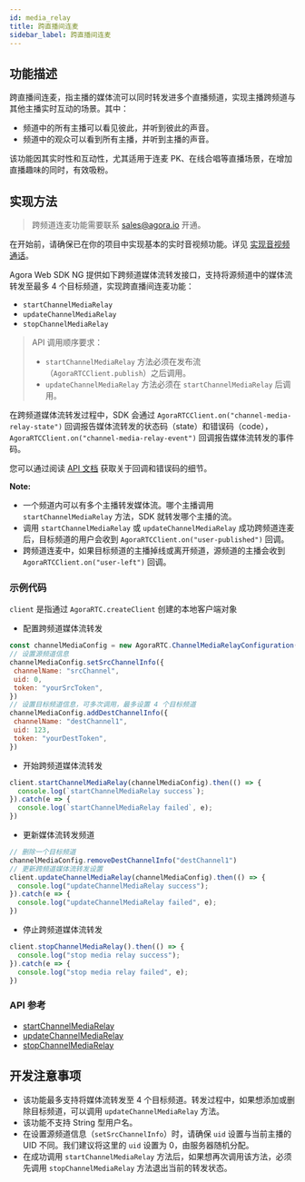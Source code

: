 ```yaml
---
id: media_relay
title: 跨直播间连麦
sidebar_label: 跨直播间连麦
---
```


## 功能描述

跨直播间连麦，指主播的媒体流可以同时转发进多个直播频道，实现主播跨频道与其他主播实时互动的场景。其中：

- 频道中的所有主播可以看见彼此，并听到彼此的声音。
- 频道中的观众可以看到所有主播，并听到主播的声音。

该功能因其实时性和互动性，尤其适用于连麦 PK、在线合唱等直播场景，在增加直播趣味的同时，有效吸粉。

## 实现方法

> 跨频道连麦功能需要联系 <a href="mailto:sales@agora.io">sales@agora.io</a> 开通。

在开始前，请确保已在你的项目中实现基本的实时音视频功能。详见 [实现音视频通话](basic_call.md)。

Agora Web SDK NG 提供如下跨频道媒体流转发接口，支持将源频道中的媒体流转发至最多 4 个目标频道，实现跨直播间连麦功能：

- `startChannelMediaRelay`
- `updateChannelMediaRelay`
- `stopChannelMediaRelay`

> API 调用顺序要求：
> - `startChannelMediaRelay` 方法必须在发布流 （`AgoraRTCClient.publish`）之后调用。
> - `updateChannelMediaRelay` 方法必须在 `startChannelMediaRelay` 后调用。

在跨频道媒体流转发过程中，SDK 会通过 `AgoraRTCClient.on("channel-media-relay-state")` 回调报告媒体流转发的状态码（state）和错误码（code）， `AgoraRTCClient.on("channel-media-relay-event")` 回调报告媒体流转发的事件码。

您可以通过阅读 [API 文档](/api/cn/interfaces/iagorartcclient.html#event_channel_media_relay_event) 获取关于回调和错误码的细节。

**Note:**
- 一个频道内可以有多个主播转发媒体流。哪个主播调用 `startChannelMediaRelay` 方法，SDK 就转发哪个主播的流。
- 调用 `startChannelMediaRelay` 或 `updateChannelMediaRelay` 成功跨频道连麦后，目标频道的用户会收到 `AgoraRTCClient.on("user-published")` 回调。
- 跨频道连麦中，如果目标频道的主播掉线或离开频道，源频道的主播会收到 `AgoraRTCClient.on("user-left")` 回调。

### 示例代码
`client` 是指通过 `AgoraRTC.createClient` 创建的本地客户端对象

- 配置跨频道媒体流转发
```js
const channelMediaConfig = new AgoraRTC.ChannelMediaRelayConfiguration();
// 设置源频道信息
channelMediaConfig.setSrcChannelInfo({
 channelName: "srcChannel",
 uid: 0,
 token: "yourSrcToken",
})
// 设置目标频道信息，可多次调用，最多设置 4 个目标频道
channelMediaConfig.addDestChannelInfo({
 channelName: "destChannel1",
 uid: 123,
 token: "yourDestToken",
})
```

- 开始跨频道媒体流转发
```js
client.startChannelMediaRelay(channelMediaConfig).then(() => {
  console.log(`startChannelMediaRelay success`);
}).catch(e => {
  console.log(`startChannelMediaRelay failed`, e);
})
```

- 更新媒体流转发频道
```js
// 删除一个目标频道
channelMediaConfig.removeDestChannelInfo("destChannel1")
// 更新跨频道媒体流转发设置
client.updateChannelMediaRelay(channelMediaConfig).then(() => {
  console.log("updateChannelMediaRelay success");
}).catch(e => {
  console.log("updateChannelMediaRelay failed", e);
})
```

- 停止跨频道媒体流转发
```js
client.stopChannelMediaRelay().then(() => {
  console.log("stop media relay success");
}).catch(e => {
  console.log("stop media relay failed", e);
})
```

### API 参考
- [startChannelMediaRelay](/api/cn/interfaces/iagorartcclient.html#startchannelmediarelay)
- [updateChannelMediaRelay](/api/cn/interfaces/iagorartcclient.html#updatechannelmediarelay)
- [stopChannelMediaRelay](/api/cn/interfaces/iagorartcclient.html#stopchannelmediarelay)

## 开发注意事项
- 该功能最多支持将媒体流转发至 4 个目标频道。转发过程中，如果想添加或删除目标频道，可以调用 `updateChannelMediaRelay` 方法。
- 该功能不支持 String 型用户名。
- 在设置源频道信息（`setSrcChannelInfo`）时，请确保 `uid` 设置与当前主播的 UID 不同。我们建议将这里的 `uid` 设置为  0，由服务器随机分配。
- 在成功调用 `startChannelMediaRelay` 方法后，如果想再次调用该方法，必须先调用 `stopChannelMediaRelay` 方法退出当前的转发状态。